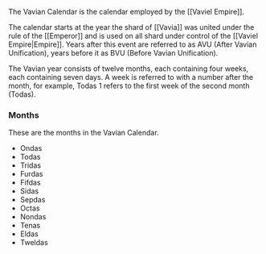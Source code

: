 The Vavian Calendar is the calendar employed by the [[Vaviel Empire]].

The calendar starts at the year the shard of [[Vavia]] was united under the rule of the [[Emperor]] and is used on all shard under control of the [[Vaviel Empire|Empire]]. Years after this event are referred to as AVU (After Vavian Unification), years before it as BVU (Before Vavian Unification).

The Vavian year consists of twelve months, each containing four weeks, each containing seven days. A week is referred to with a number after the month, for example, Todas 1 refers to the first week of the second month (Todas).

### Months
These are the months in the Vavian Calendar.
* Ondas
* Todas
* Tridas
* Furdas
* Fifdas
* Sidas
* Sepdas
* Octas
* Nondas
* Tenas
* Eldas
* Tweldas